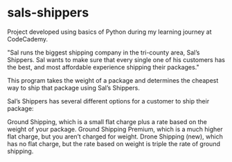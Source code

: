 # sals-shippers
Project developed using basics of Python during my learning journey at CodeCademy. 

"Sal runs the biggest shipping company in the tri-county area, Sal’s Shippers. Sal wants to make sure that every single one of his customers has the best, and most affordable experience shipping their packages."

This program takes the weight of a package and determines the cheapest way to ship that package using Sal’s Shippers.

Sal’s Shippers has several different options for a customer to ship their package:

Ground Shipping, which is a small flat charge plus a rate based on the weight of your package.
Ground Shipping Premium, which is a much higher flat charge, but you aren’t charged for weight.
Drone Shipping (new), which has no flat charge, but the rate based on weight is triple the rate of ground shipping.

